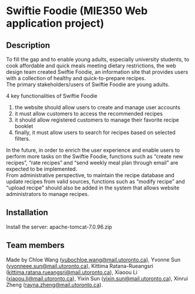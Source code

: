 # Swiftie Foodie (MIE350 Web application project)

## Description    
To fill the gap and to enable young adults, especially university students, to cook affordable and quick meals meeting dietary restrictions, the web design team created Swiftie Foodie, an information site that provides users with a collection of healthy and quick-to-prepare recipes.     
The primary stakeholders/users of Swiftie Foodie are young adults.

4 key functionalities of Swiftie Foodie  
1. the website should allow users to create and manage user accounts
2. it must allow customers to access the recommended recipes
3. it should allow registered customers to manage their favorite recipe booklet
4. finally, it must allow users to search for recipes based on selected filters. 

In the future, in order to enrich the user experience and enable users to perform more tasks on the Swiftie Foodie, functions such as “create new recipes”, “rate recipes” and “send weekly meal plan through email” are expected to be implemented.     
From administrative perspective, to maintain the recipe database and update recipes from valid sources, functions such as “modify recipe” and “upload recipe” should also be added in the system that allows website administrators to manage recipes.

## Installation    
Install the server: apache-tomcat-7.0.96.zip

## Team members    
Made by Chloe Wang (yubochloe.wang@mail.utoronto.ca), Yvonne Sun (yvonneee.sun@mail.utoronto.ca), Kittima Ratana-Rueangsri (kittima.ratana.rueangsri@mail.utoronto.ca), Xiaoou Li (xiaoou.li@mail.utoronto.ca), Yixin Sun (yixin.sun@mail.utoronto.ca), Xinrui Zheng (rayna.zheng@mail.utoronto.ca).
